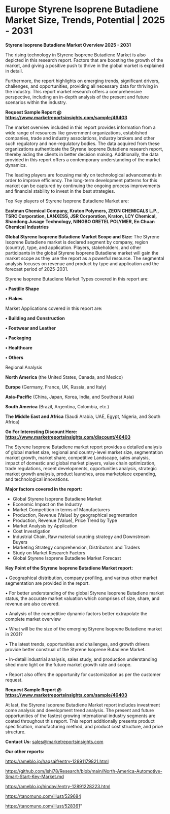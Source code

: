 # Europe Styrene Isoprene Butadiene Market Size, Trends, Potential | 2025 - 2031

<Strong> Styrene Isoprene Butadiene Market Overview 2025 - 2031</strong>

The rising technology in Styrene Isoprene Butadiene Market is also depicted in this research report. Factors that are boosting the growth of the market, and giving a positive push to thrive in the global market is explained in detail.

Furthermore, the report highlights on emerging trends, significant drivers, challenges, and opportunities, providing all necessary data for thriving in the industry. This report market research offers a comprehensive perspective, including an in-depth analysis of the present and future scenarios within the industry.

<strong>Request Sample Report @ <a href=https://www.marketreportsinsights.com/sample/46403>https://www.marketreportsinsights.com/sample/46403</a></strong>

The market overview included in this report provides information from a wide range of resources like government organizations, established companies, trade and industry associations, industry brokers and other such regulatory and non-regulatory bodies. The data acquired from these organizations authenticate the Styrene Isoprene Butadiene research report, thereby aiding the clients in better decision making. Additionally, the data provided in this report offers a contemporary understanding of the market dynamics.

The leading players are focusing mainly on technological advancements in order to improve efficiency. The long-term development patterns for this market can be captured by continuing the ongoing process improvements and financial stability to invest in the best strategies.

Top Key players of Styrene Isoprene Butadiene Market are:

<strong>Eastman Chemical Company, Kraton Polymers, ZEON CHEMICALS L.P., TSRC Corporation, LANXESS, JSR Corporation, Kraton, LCY Chemical, Shandong Jusage Technology, NINGBO ORETEL POLYMER, En Chuan Chemical Industries</strong>

<strong><b>Global Styrene Isoprene Butadiene Market Scope and Size:</b></strong>
The Styrene Isoprene Butadiene market is declared segment by company, region (country), type, and application. Players, stakeholders, and other participants in the global Styrene Isoprene Butadiene market will gain the market scope as they use the report as a powerful resource. The segmental analysis focuses on revenue and product by type and application and the forecast period of 2025-2031.

Styrene Isoprene Butadiene Market Types covered in this report are:

<strong>•  Pastille Shape

•  Flakes</strong>

Market Applications covered in this report are:

<strong>•  Building and Construction

•  Footwear and Leather

•  Packaging

•  Healthcare

•  Others</strong> 

Regional Analysis

<strong>North America</strong> (the United States, Canada, and Mexico)

<strong>Europe</strong> (Germany, France, UK, Russia, and Italy)

<strong>Asia-Pacific</strong> (China, Japan, Korea, India, and Southeast Asia)

<strong>South America</strong> (Brazil, Argentina, Colombia, etc.)

<strong>The Middle East and Africa</strong> (Saudi Arabia, UAE, Egypt, Nigeria, and South Africa)

<strong>Go For Interesting Discount Here: <a href=https://www.marketreportsinsights.com/discount/46403>https://www.marketreportsinsights.com/discount/46403</a></strong>

The Styrene Isoprene Butadiene market report provides a detailed analysis of global market size, regional and country-level market size, segmentation market growth, market share, competitive Landscape, sales analysis, impact of domestic and global market players, value chain optimization, trade regulations, recent developments, opportunities analysis, strategic market growth analysis, product launches, area marketplace expanding, and technological innovations.

<strong><b>Major factors covered in the report:</b></strong>
<ul>
  <li>Global Styrene Isoprene Butadiene Market </li>
  <li>Economic Impact on the Industry</li>
  <li>Market Competition in terms of Manufacturers</li>
  <li>Production, Revenue (Value) by geographical segmentation</li>
  <li>Production, Revenue (Value), Price Trend by Type</li>
  <li>Market Analysis by Application</li>
  <li>Cost Investigation</li>
  <li>Industrial Chain, Raw material sourcing strategy and Downstream Buyers</li>
  <li>Marketing Strategy comprehension, Distributors and Traders</li>
  <li>Study on Market Research Factors</li>
  <li>Global Styrene Isoprene Butadiene Market Forecast</li>
</ul>

<strong><b>Key Point of the Styrene Isoprene Butadiene Market report:</b></strong>

• Geographical distribution, company profiling, and various other market segmentation are provided in the report.

• For better understanding of the global Styrene Isoprene Butadiene market status, the accurate market valuation which comprises of size, share, and revenue are also covered.

• Analysis of the competitive dynamic factors better extrapolate the complete market overview

• What will be the size of the emerging Styrene Isoprene Butadiene market in 2031?

• The latest trends, opportunities and challenges, and growth drivers provide better construal of the Styrene Isoprene Butadiene Market.

• In-detail industrial analysis, sales study, and production understanding shed more light on the future market growth rate and scope.

• Report also offers the opportunity for customization as per the customer request.

<strong>Request Sample Report @ <a href=https://www.marketreportsinsights.com/sample/46403>https://www.marketreportsinsights.com/sample/46403</a></strong>

At last, the Styrene Isoprene Butadiene Market report includes investment come analysis and development trend analysis. The present and future opportunities of the fastest growing international industry segments are coated throughout this report. This report additionally presents product specification, manufacturing method, and product cost structure, and price structure.

<strong>Contact Us:</strong>
sales@marketreportsinsights.com

<strong>Our other reports:</strong>

<a href=https://ameblo.jp/haqsaif/entry-12891179821.html>https://ameblo.jp/haqsaif/entry-12891179821.html</a>

<a href=https://github.com/Ishi78/Research/blob/main/North-America-Automotive-Smart-Start-Key-Market.md>https://github.com/Ishi78/Research/blob/main/North-America-Automotive-Smart-Start-Key-Market.md</a>

<a href=https://ameblo.jp/hindavi/entry-12891228223.html>https://ameblo.jp/hindavi/entry-12891228223.html</a>

<a href=https://tanomuno.com/illust/529684>https://tanomuno.com/illust/529684</a>

<a href=https://tanomuno.com/illust/528361>https://tanomuno.com/illust/528361</a>"
